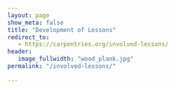 ```yaml
---
layout: page
show_meta: false
title: "Development of Lessons"
redirect_to:
   - https://carpentries.org/involved-lessons/
header:
   image_fullwidth: "wood_plank.jpg"
permalink: "/involved-lessons/"

---
```

